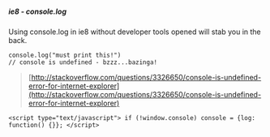 ##### ie8 - console.log

Using console.log in ie8 without developer tools opened will stab you in the back.

```
console.log("must print this!")
// console is undefined - bzzz...bazinga!
```

> [http://stackoverflow.com/questions/3326650/console-is-undefined-error-for-internet-explorer](http://stackoverflow.com/questions/3326650/console-is-undefined-error-for-internet-explorer)

```
<script type="text/javascript"> if (!window.console) console = {log: function() {}}; </script>
```

